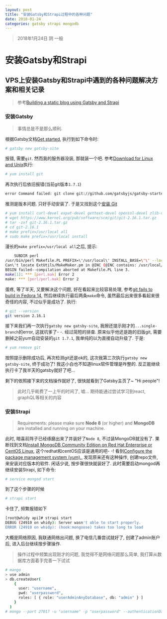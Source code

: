 ```yaml
---
layout: post
title: "安装Gatsby和Strapi过程中的各种问题"
date: 2018-01-24
categories: gatsby strapi mongodb
---
```

> 2018年1月24日 阴 一般

# 安装Gatsby和Strapi

## VPS上安装Gatsby和Strapi中遇到的各种问题解决方案和相关记录

> 参考[Building a static blog using Gatsby and Strapi](https://hackernoon.com/building-a-static-blog-using-gatsby-and-strapi-8b5acfc82ad8)

### 安装Gatsby

> 事情总是不是那么顺利.

根据Gatsby文档[Get started](https://www.gatsbyjs.org/docs/), 执行到如下命令时:

```bash
# gatsby new gatsby-site
```

报错, 需要`git`. 然而我的服务器没装, 那就装一个吧. 参考[Download for Linux and Unix](https://git-scm.com/download/linux)执行:

```bash
# yum install git
```

再次执行后依旧报错(当前git版本`1.7.1`)

```bash
error Command failed: git clone git://github.com/gatsbyjs/gatsby-starter-default.git gatsby-site --single-branch
```

推测是版本问题. 只好手动安装了. 于是又找到这个[安装 Git](https://git-scm.com/book/zh/v1/%E8%B5%B7%E6%AD%A5-%E5%AE%89%E8%A3%85-Git)

```bash
# yum install curl-devel expat-devel gettext-devel openssl-devel zlib-devel
# wget https://www.kernel.org/pub/software/scm/git/git-2.16.1.tar.gz
# tar -zxf git-2.16.1.tar.gz
# cd git-2.16.1
# make prefix=/usr/local all
# sudo make prefix=/usr/local install
```

漫长的`make prefix=/usr/local all`之后, 提示:

```bash
    SUBDIR perl
/usr/bin/perl Makefile.PL PREFIX=\'/usr/local\' INSTALL_BASE=\'\' --localedir=\'/usr/local/share/locale\'
Can\'t locate ExtUtils/MakeMaker.pm in @INC (@INC contains: /usr/local/lib64/perl5 /usr/local/share/perl5 /usr/lib64/perl5/vendor_perl /usr/share/perl5/vendor_perl /usr/lib64/perl5 /usr/share/perl5 .) at Makefile.PL line 3.
BEGIN failed--compilation aborted at Makefile.PL line 3.
make[1]: *** [perl.mak] Error 2
make: *** [perl/perl.mak] Error 2
```

蛋疼, 等了半天, 又要解决这个问题, 好在看起来比较容易处理, 参考[git fails to build in Fedora 14](https://github.com/qsnake/qsnake/issues/12), 然后继续执行最后两条`make`命令, 虽然最后出来很多看起来很奇怪的内容, 不过似乎是成功了. 执行:

```bash
# git --version
git version 2.16.1
```

接下来我们再一次执行`gatsby new gatsby-site`, 我擦还提示刚才的`...single-branch`的error, 这就坑爹了- -. 经过简短的排查. 原来似乎他还是跑的旧版git, 需要删掉之前yum自动安装的`git 1.7.1`, 我单纯的以为直接自动升级了. 于是:

```bash
# yum remove git
```

按照提示删除成功后, 再次检测git还是ok的, 这次我第三次执行`gatsby new gatsby-site`, 终于成功了! 我这小白也不知道linux软件管理是咋整的. 反正能继续执行卡了我半天的gatsby就好了吧...

剩下的依照接下来的文档操作就好了, 很快就看到了Gatsby主页了~ "Hi people"!

> 此时几乎耗费了一上午的时间了, 嘘... 期待能通过尝试学习到react, graphQL等相关的内容

### 安装Strapi

> Requirements: please make sure **Node 8** (or higher) and **MongoDB** are installed and running on your machine.

此时, 暗喜前阵子已经琢磨出来了并装好了`Node 8`, 不过装MongoDB就没有了. 果断找到文档[Install MongoDB Community Edition on Red Hat Enterprise or CentOS Linux](https://docs.mongodb.com/manual/tutorial/install-mongodb-on-red-hat/), 这个redhat和centOS应该是通用的吧- -! 看到[Configure the package management system (yum).](https://docs.mongodb.com/manual/tutorial/install-mongodb-on-red-hat/#configure-the-package-management-system-yum), 发现原来还有这种操作, 创建repo文件, 来安装对应版本的软件. 闲话少说, 按步骤很快就装好了. 此时需要启动mongod再继续安装Strapi, 如下命令:

```bash
# service mongod start
```

到了这个步骤的时候

```bash
# strapi start
```

卡住了, 频繁报错如下

```bash
[root@whidy api]# strapi start
DEBUG (24910 on whidy): Server wasn't able to start properly.
ERROR (24910 on whidy): (hook:mongoose) takes too long to load
```

大概是网络原因, 我联通网络出问题, 换了电信几番尝试就好了, 创建了admin账户后, 进入后台继续按步骤操作.

> 操作过程中频繁出现刚才的问题, 我觉得不是网络问题那么简单, 我打算从数据库方面着手完善一下试试

```bash
# mango
> use admin
> db.createUser(
    {
      user: "username",
      pwd: "userpassword",
      roles: [ { role: "userAdminAnyDatabase", db: "admin" } ]
    }
  )
# mongo --port 27017 -u "username" -p "userpassword" --authenticationDatabase "admin"
```